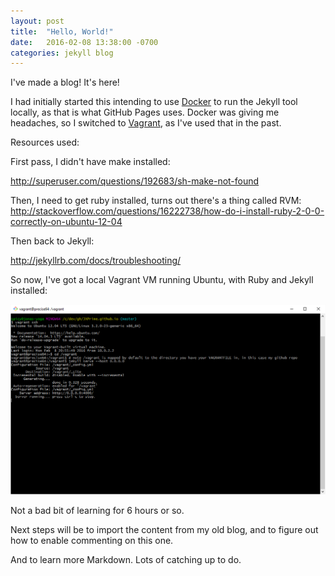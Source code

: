 ```yaml
---
layout: post
title:  "Hello, World!"
date:   2016-02-08 13:38:00 -0700
categories: jekyll blog
---
```


I've made a blog! It's here!

I had initially started this intending to use [Docker] to run the Jekyll tool locally, as that is what GitHub Pages uses. Docker was giving me headaches, so I switched to [Vagrant], as I've used that in the past.
 
Resources used:

First pass, I didn't have make installed:

http://superuser.com/questions/192683/sh-make-not-found 

Then, I need to get ruby installed, turns out there's a thing called RVM: http://stackoverflow.com/questions/16222738/how-do-i-install-ruby-2-0-0-correctly-on-ubuntu-12-04

Then back to Jekyll:

http://jekyllrb.com/docs/troubleshooting/


So now, I've got a local Vagrant VM running Ubuntu, with Ruby and Jekyll installed:

![Vagrant screenshot](/images/vagrantscreenshot.png)

Not a bad bit of learning for 6 hours or so.

Next steps will be to import the content from my old blog, and to figure out how to enable commenting on this one.

And to learn more Markdown. Lots of catching up to do.

[Vagrant]: https://www.vagrantup.com/
[Docker]: https://www.docker.com/
